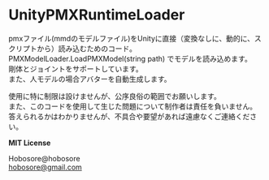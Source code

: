 # UnityPMXRuntimeLoader
 
 pmxファイル(mmdのモデルファイル)をUnityに直接（変換なしに、動的に、スクリプトから）読み込むためのコード。  
 PMXModelLoader.LoadPMXModel(string path)
 でモデルを読み込めます。  
  剛体とジョイントをサポートしています。  
  また、人モデルの場合アバターを自動生成します。  
 
 
使用に特に制限は設けませんが、公序良俗の範囲でお願いします。  
また、このコードを使用して生じた問題について制作者は責任を負いません。  
答えられるかはわかりませんが、不具合や要望があれば遠慮なくご連絡ください。  
  
  **MIT License**
  
Hobosore@hobosore  
hobosore@gmail.com  
